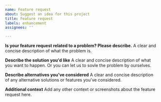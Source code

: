 ```yaml
---
name: Feature request
about: Suggest an idea for this project
title: Feature request
labels: enhancement
assignees: ''

---
```


**Is your feature request related to a problem? Please describe.**
A clear and concise description of what the problem is.

**Describe the solution you'd like**
A clear and concise description of what you want to happen. Or you can let us to sovle the problem by ourselves.

**Describe alternatives you've considered**
A clear and concise description of any alternative solutions or features you've considered.

**Additional context**
Add any other context or screenshots about the feature request here.
